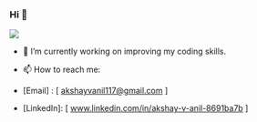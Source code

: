 ### Hi 👋

<img src="https://github-readme-stats.vercel.app/api?username=akshay117&&show_icons=true&title_color=ffffff&icon_color=bb2acf&text_color=daf7dc&bg_color=151515" >

- 🔭 I’m currently working on improving my coding skills.
- 📫 How to reach me: 

- [Email] : [ akshayvanil117@gmail.com  ]
- [LinkedIn]: [ www.linkedin.com/in/akshay-v-anil-8691ba7b ]                

